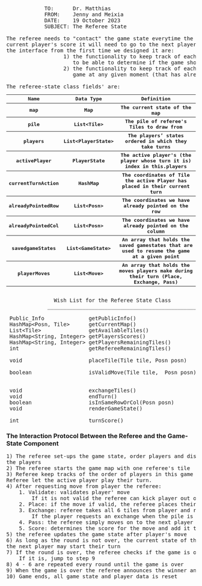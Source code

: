 <pre>          
            TO:      Dr. Matthias
            FROM:    Jenny and Meixia
            DATE:    19 October 2023
            SUBJECT: The Referee State

The referee needs to "contact" the game state everytime the referee gets the user input. While it may not edit the map or the 
current player's score it will need to go to the next player and start a new round (if applicable). The two largest changes in 
the interface from the first time we designed it are: 
                  1) the functionality to keep track of each players turn (which three option they chose) 
                     to be able to determine if the game should be over
                  2) the functionality to keep track of each phase of the game state inorder to start the 
                     game at any given moment (that has already been played)

The referee-state class fields' are:
<table>     <tr>
                            <th>Name</th>
                            <th>Data Type</th>
                            <th>Definition</th>
            </tr>
            <tr>
                            <th>map</th>
                            <th>Map</th>
                            <th>The current state of the map</th>
            </tr>
            <tr>
                            <th>pile</th>
                            <th>List&ltTile></th>
                            <th>The pile of referee's Tiles to draw from</th>
            </tr>
            <tr>
                            <th>players</th>
                            <th>List&ltPlayerState></th>
                            <th>The players’ states ordered in which they take turns</th>
            </tr>
            <tr>
                            <th>activePlayer</th>
                            <th>PlayerState</th>
                            <th>The active player's (the player whose turn it is) index in this.players</th>
            </tr>
            <tr>
                            <th>currentTurnAction</th>
                            <th>HashMap<Posn, Tile></th>
                            <th>The coordinates of Tile the active Player has placed in their current turn</th>
            </tr>
             <tr>
                            <th>alreadyPointedRow</th>
                            <th>List&ltPosn></th>
                            <th>The coordinates we have already pointed on the row</th>
           </tr> 
            <tr>
                            <th>alreadyPointedCol</th>
                            <th>List&ltPosn></th>
                            <th> The coordinates we have already pointed on the column</th>
           </tr>
            <tr>
                            <th>savedgameStates</th>
                            <th>List&ltGameState></th>
                            <th> An array that holds the saved gamestates that are used to resume the game at a given point</th>
           </tr> 
            <tr>
                            <th>playerMoves</th>
                            <th>List&ltMove></th>
                            <th>An array that holds the moves players make during their turn (Place, Exchange, Pass)</th>
           </tr> </table>
               Wish List for the Referee State Class
             _________________________________________________

 Public_Info              getPublicInfo()                    - Public information that the referee shows the active player
 HashMap&ltPosn, Tile>      getCurrentMap()                    - Returns a copy of the current map of this game state.
 List&ltTile>               getAvailableTiles()                - Returns a copy of the active Player's tiles of this game state.
 HashMap&ltString, Integer> getPlayersScores()                 - Returns the all the Players' scores.
 HashMap&ltString, Integer> getPlayersRemainingTiles()         - Returns the number of Tiles each Player has
 int                      getRefereeRemainingTiles()         - Returns the number of remaining tiles of the referee's pile that 
                                                               the player can draw in this game state
 void                     placeTile(Tile tile, Posn posn)    - Places the given Tile on this map at the given location for the 
                                                               active Player
 boolean                  isValidMove(Tile tile,  Posn posn) - The given tile must share a side with at least one tile on the map 
                                                               that it extends, shape or color matching rules, and in the same 
                                                               row or col as the previous Tiles placed during this turn.
 void                     exchangeTiles()                    - Lets the active player exchange all of their tiles for new ones.
 void                     endTurn()                          - Ends this active player's turn and replaces their tiles.
 boolean                  isInSameRowOrCol(Posn posn)        - Checks to see that the tiles places are within the same row 
 void                     renderGameState()                  - Renders the current game state as an image using the 
                                                               Game_State_GUI class
 int                      turnScore()                        - Gets the score a player got by their placements in one turn
</pre>
### The Interaction Protocol Between the Referee and the Game-State Component 
<pre>
1) The referee set-ups the game state, order players and distribute the tiles to 
the players
2) The referee starts the game map with one referee's tile
3) Referee keep tracks of the order of players in this game state
Referee let the active player play their turn.
4) After requesting move from player the referee: 
    1. Validate: validates player' move
        If it is not valid the referee can kick player out of game and reorder the players 
    2. Place: if the move if valid, the referee places their tile on this game map
    3. Exchange: referee takes all 6 tiles from player and replaces them with 6 randomly selected tiles from the pile
        If the player requests an exchange when the pile is less then 6, this is considered a invalid move
    4. Pass: the referee simply moves on to the next player without any modifications to the player
    5. Score: determines the score for the move and add it to the players running score
5) the referee updates the game state after player's move
6) As long as the round is not over, the current state of the game is saved and 
the next player may start their turn
7) If the round is over, the referee checks if the game is over
    If it is, jump to step 9
8) 4 - 6 are repeated every round until the game is over 
9) When the game is over the referee announces the winner and the rankings of players
10) Game ends, all game state and player data is reset
</pre>
